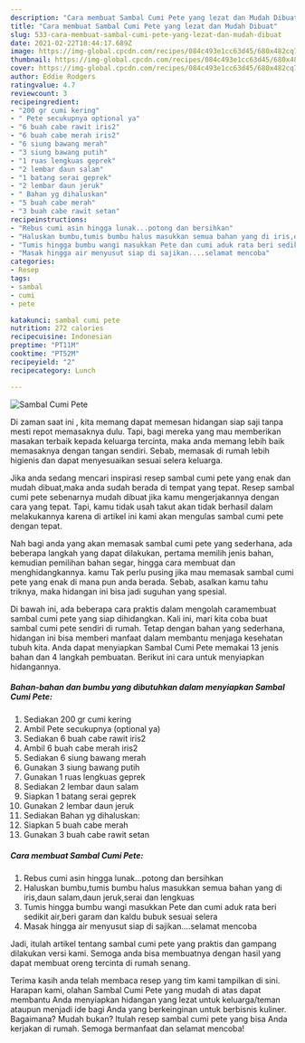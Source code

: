 ```yaml
---
description: "Cara membuat Sambal Cumi Pete yang lezat dan Mudah Dibuat"
title: "Cara membuat Sambal Cumi Pete yang lezat dan Mudah Dibuat"
slug: 533-cara-membuat-sambal-cumi-pete-yang-lezat-dan-mudah-dibuat
date: 2021-02-22T18:44:17.689Z
image: https://img-global.cpcdn.com/recipes/084c493e1cc63d45/680x482cq70/sambal-cumi-pete-foto-resep-utama.jpg
thumbnail: https://img-global.cpcdn.com/recipes/084c493e1cc63d45/680x482cq70/sambal-cumi-pete-foto-resep-utama.jpg
cover: https://img-global.cpcdn.com/recipes/084c493e1cc63d45/680x482cq70/sambal-cumi-pete-foto-resep-utama.jpg
author: Eddie Rodgers
ratingvalue: 4.7
reviewcount: 3
recipeingredient:
- "200 gr cumi kering"
- " Pete secukupnya optional ya"
- "6 buah cabe rawit iris2"
- "6 buah cabe merah iris2"
- "6 siung bawang merah"
- "3 siung bawang putih"
- "1 ruas lengkuas geprek"
- "2 lembar daun salam"
- "1 batang serai geprek"
- "2 lembar daun jeruk"
- " Bahan yg dihaluskan"
- "5 buah cabe merah"
- "3 buah cabe rawit setan"
recipeinstructions:
- "Rebus cumi asin hingga lunak...potong dan bersihkan"
- "Haluskan bumbu,tumis bumbu halus masukkan semua bahan yang di iris,daun salam,daun jeruk,serai dan lengkuas"
- "Tumis hingga bumbu wangi masukkan Pete dan cumi aduk rata beri sedikit air,beri garam dan kaldu bubuk sesuai selera"
- "Masak hingga air menyusut siap di sajikan....selamat mencoba"
categories:
- Resep
tags:
- sambal
- cumi
- pete

katakunci: sambal cumi pete 
nutrition: 272 calories
recipecuisine: Indonesian
preptime: "PT11M"
cooktime: "PT52M"
recipeyield: "2"
recipecategory: Lunch

---
```



![Sambal Cumi Pete](https://img-global.cpcdn.com/recipes/084c493e1cc63d45/680x482cq70/sambal-cumi-pete-foto-resep-utama.jpg)

Di zaman  saat ini , kita memang dapat memesan hidangan siap saji tanpa mesti repot memasaknya dulu. Tapi, bagi mereka yang mau memberikan masakan terbaik kepada keluarga tercinta, maka anda memang lebih baik memasaknya dengan tangan sendiri. Sebab, memasak di rumah lebih higienis dan dapat menyesuaikan sesuai selera keluarga.

Jika anda sedang mencari inspirasi resep sambal cumi pete yang enak dan mudah dibuat,maka anda sudah berada di tempat yang tepat. Resep sambal cumi pete  sebenarnya mudah dibuat jika kamu mengerjakannya dengan cara yang tepat. Tapi, kamu tidak usah takut akan tidak berhasil dalam melakukannya 
karena di artikel ini kami akan mengulas sambal cumi pete dengan tepat.  



Nah bagi anda yang akan memasak sambal cumi pete yang sederhana, ada beberapa langkah yang dapat dilakukan, pertama memilih jenis bahan, kemudian pemilihan bahan segar, hingga cara membuat dan menghidangkannya. kamu Tak perlu pusing jika mau memasak sambal cumi pete yang enak di mana pun anda berada. Sebab, asalkan kamu  tahu triknya, maka hidangan ini bisa jadi suguhan yang spesial.

Di bawah ini, ada beberapa cara praktis  dalam mengolah caramembuat sambal cumi pete yang siap dihidangkan. Kali ini, mari kita coba buat sambal cumi pete sendiri di rumah. Tetap dengan bahan yang sederhana, hidangan ini bisa memberi manfaat dalam membantu menjaga kesehatan tubuh kita. Anda dapat menyiapkan Sambal Cumi Pete memakai 13 jenis bahan dan 4 langkah pembuatan. Berikut ini cara untuk menyiapkan hidangannya.

<!--inarticleads1-->

##### Bahan-bahan dan bumbu yang dibutuhkan dalam menyiapkan Sambal Cumi Pete:

1. Sediakan 200 gr cumi kering
1. Ambil  Pete secukupnya (optional ya)
1. Sediakan 6 buah cabe rawit iris2
1. Ambil 6 buah cabe merah iris2
1. Sediakan 6 siung bawang merah
1. Gunakan 3 siung bawang putih
1. Gunakan 1 ruas lengkuas geprek
1. Sediakan 2 lembar daun salam
1. Siapkan 1 batang serai geprek
1. Gunakan 2 lembar daun jeruk
1. Sediakan  Bahan yg dihaluskan:
1. Siapkan 5 buah cabe merah
1. Gunakan 3 buah cabe rawit setan




<!--inarticleads2-->

##### Cara membuat Sambal Cumi Pete:

1. Rebus cumi asin hingga lunak...potong dan bersihkan
1. Haluskan bumbu,tumis bumbu halus masukkan semua bahan yang di iris,daun salam,daun jeruk,serai dan lengkuas
1. Tumis hingga bumbu wangi masukkan Pete dan cumi aduk rata beri sedikit air,beri garam dan kaldu bubuk sesuai selera
1. Masak hingga air menyusut siap di sajikan....selamat mencoba




Jadi, itulah artikel tentang  sambal cumi pete  yang praktis dan gampang dilakukan versi kami. Semoga anda bisa membuatnya dengan hasil yang dapat membuat oreng tercinta di rumah senang. 

Terima kasih anda telah membaca resep yang tim kami tampilkan di sini. Harapan kami, olahan  Sambal Cumi Pete yang mudah di atas dapat membantu Anda menyiapkan hidangan yang lezat untuk keluarga/teman ataupun menjadi ide bagi Anda yang berkeinginan untuk berbisnis kuliner. Bagaimana? Mudah bukan? Itulah resep sambal cumi pete yang bisa Anda kerjakan di rumah. Semoga bermanfaat dan selamat mencoba!

